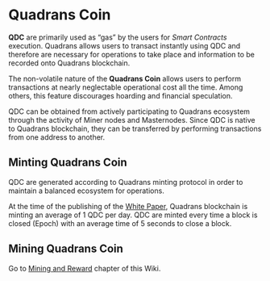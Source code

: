 Quadrans Coin
=============

**QDC** are primarily used as “gas” by the users for *Smart Contracts* execution. Quadrans allows users to transact instantly using QDC and therefore are necessary for operations to take place and information to be recorded onto Quadrans blockchain.

The non-volatile nature of the **Quadrans Coin** allows users to perform transactions at nearly neglectable operational cost all the time. Among others, this feature discourages hoarding and financial speculation.

QDC can be obtained from actively participating to Quadrans ecosystem through the activity of Miner nodes and Masternodes. Since QDC is native to Quadrans blockchain, they can be transferred by performing transactions from one address to another.

## Minting Quadrans Coin 

QDC are generated according to Quadrans minting protocol in order to maintain a balanced ecosystem for operations.

At the time of the publishing of the [White Paper](https://quadrans.io/documentation), Quadrans blockchain is minting an average of 1 QDC per day. QDC are minted every time a block is closed (Epoch) with an average time of 5 seconds to close a block.

## Mining Quadrans Coin

Go to [Mining and Reward](mining_and_reward) chapter of this Wiki.
